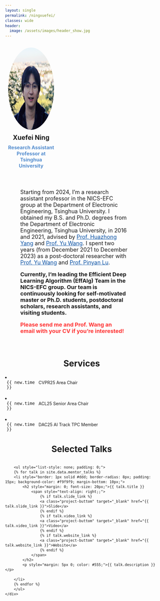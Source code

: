 ```yaml
---
layout: single
permalink: /ningxuefei/
classes: wide
header:
  image: /assets/images/header_show.jpg
---
```


<!-- <h1 class="custom_title"> Mentor </h1> -->

<style>
    /* Media query for small screens */
    @media (max-width: 768px) {
        div[style*="display: flex;"] {
            flex-direction: column; /* Stack elements vertically */
            align-items: center; /* Center align items */
        }
        div[style*="flex: 0 0 30%;"] {
            flex: 0 0 100%; /* Full width for small screens */
            text-align: center; /* Center text */
        }
        div[style*="flex: 0 0 70%;"] {
            flex: 0 0 100%; /* Full width for small screens */
            padding-left: 0; /* Remove left padding */
        }
    }
</style>

<!-- Start of Selection -->


<div style="display: flex; flex-wrap: wrap; margin: 20px 0;">
    <div style="flex: 0 0 30%; padding: 10px; text-align: center;">
        <img style="border-radius: 50%; width: 270px; height: 270px;" src="/assets/people_images/xuefei_2024_small.jpg" alt="Xuefei Ning">
        <h2 style="margin: 10px 0;">Xuefei Ning</h2>
        <h3 style="margin: 5px 0; font-size: 16px; color: #548dce;">Research Assistant Professor at Tsinghua University</h3>
        <!-- <h3>
            <a href="http://nicsefc.ee.tsinghua.edu.cn/" target="_blank" rel="noopener" style="text-decoration: none; color: #0c53a5;">
                NICS-EFC, EE Dept., Tsinghua University
            </a>
        </h3> -->
        <ul style="list-style: none; padding: 0; display: flex; justify-content: center;">
            <li style="margin: 0 10px;"><a style="color: black; transition: color 0.1s;" href="mailto:foxdoraame@gmail.com" aria-label="envelope" title="Email" onmouseover="this.style.color='#548dce'" onmouseout="this.style.color='black'"><i class="fas fa-envelope" style="font-size: 24px;"></i></a></li>
            <li style="margin: 0 10px;"><a style="color: black; transition: color 0.1s;" href="https://scholar.google.com/citations?user=oVslpJsAAAAJ" target="_blank" rel="noopener" aria-label="graduation-cap" title="Google Scholar" onmouseover="this.style.color='#548dce'" onmouseout="this.style.color='black'"><i class="fas fa-graduation-cap " style="font-size: 24px;"></i></a></li>
            <li style="margin: 0 10px;"><a style="color: black; transition: color 0.1s;" href="https://github.com/walkerning" target="_blank" rel="noopener" aria-label="github" title="GitHub" onmouseover="this.style.color='#548dce'" onmouseout="this.style.color='black'"><i class="fab fa-github" style="font-size: 24px;"></i></a></li>
            <li style="margin: 0 10px;"><a style="color: black; transition: color 0.1s;" href="https://nics-effalg.com/assets/cv/resume-xuefei-ning-20241017.pdf" target="_blank" rel="noopener" aria-label="cv" title="Personal CV" onmouseover="this.style.color='#548dce'" onmouseout="this.style.color='black'"><i class="fas fa-file-alt" style="font-size: 24px;"></i></a></li>
        </ul>
    </div>
    <div style="flex: 0 0 70%; padding: 10px; padding-left: 50px;  font-size: 18px;">
        <div style="margin-bottom: 30px;">
            <p>Starting from 2024, I’m a research assistant professor in the NICS-EFC group at the Department of Electronic Engineering, Tsinghua University. I obtained my B.S. and Ph.D. degrees from the Department of Electronic Engineering, Tsinghua University, in 2016 and 2021, advised by <a href="https://scholar.google.com/citations?user=3m8I0XAAAAAJ" target="_blank" rel="noopener" style="color: #0c53a5;">Prof. Huazhong Yang</a> and <a href="https://scholar.google.com.hk/citations?user=j8JGVvoAAAAJ" target="_blank" rel="noopener" style="color: #0c53a5;">Prof. Yu Wang</a>. I spent two years (from December 2021 to December 2023) as a post-doctoral researcher with <a href="https://scholar.google.com.hk/citations?user=j8JGVvoAAAAJ" target="_blank" rel="noopener" style="color: #0c53a5;">Prof. Yu Wang</a> and <a href="https://scholar.google.com/citations?user=KFQERBwAAAAJ" target="_blank" rel="noopener" style="color: #0c53a5;">Prof. Pinyan Lu</a>.</p>
            <b>Currently, I’m leading the Efficient Deep Learning Algorithm (EffAlg) Team in the NICS-EFC group. Our team is continuously looking for self-motivated master or Ph.D. students, postdoctoral scholars, research assistants, and visiting students. <p style="color: #FF3333;">Please send me and Prof. Wang an email with your CV if you’re interested!</p></b>
        </div>
    </div>
</div>
<!-- End of Selection -->

<!--
<div style="margin: 20px 0;">
    <h1 style="text-align: center; margin-bottom: 20px;">Research Directions</h1>
    <div style="display: flex; flex-direction: column; gap: 20px;">
        <div style="font-weight: bold; margin-bottom: 10px;">1. Efficient deep learning (particularly efficient AIGC)</div>
            <p> We start to work on efficient DL since 2019. Since 2023, most of our new research works are centered around efficient AIGC. I am fascinated by a future where we can be enriched with experiences beyond the constraints we face whether physical, artificial, or otherwise. I think AIGC can play a vital role in shaping this future.</p>
              
             <p>We're countinously recruiting students who are interested in efficient deep learning techniques and feel excited about AIGC in similar ways.</p>
        <div style="font-weight: bold; margin-bottom: 10px;">2. Towards better reasoning</div>
            <p> Recently, I have been thinking about the gaps between current techniques and the efficient, intelligent AI I imagine. While my thoughts on “what are the most key gaps and promising pathways to mitigate them” are evolving as our exploration carries on, I’m currently drawing insights from our own cognition and learning to help AI infer and learn in a more efficient and reliable way.</p>
    </div>
</div>
-->


<div style="margin: 20px 0;">
    <h1 style="text-align: center; margin-bottom: 20px;">Services</h1>
    <div style="display: flex; flex-direction: column; gap: 20px;">
    <li>
        <div style="display:flex;">
            <div style="display:block; width: 15%; margin-right: 5px; margin-left: 5px; min-width:100px; font-family: 'Consolas', monospace;">{{ new.time }}</div> 
            <div style="display:block; width: 85%;">
            CVPR25 Area Chair
            </div>
        </div>
    </li>
    <li>
        <div style="display:flex;">
            <div style="display:block; width: 15%; margin-right: 5px; margin-left: 5px; min-width:100px; font-family: 'Consolas', monospace;">{{ new.time }}</div> 
            <div style="display:block; width: 85%;">
            ACL25 Senior Area Chair
            </div>
        </div>
    </li>
    <li>
        <div style="display:flex;">
            <div style="display:block; width: 15%; margin-right: 5px; margin-left: 5px; min-width:100px; font-family: 'Consolas', monospace;">{{ new.time }}</div> 
            <div style="display:block; width: 85%;">
            DAC25 AI Track TPC Member
            </div>
        </div>
    </li>
</div>


<div style="margin: 20px 0;">
    <h1 style="text-align: center; margin-bottom: 20px;">Selected Talks</h1>
    <div style="display: flex; flex-direction: column; gap: 20px;">

        <ul style="list-style: none; padding: 0;">
        {% for talk in site.data.mentor_talks %}
        <li style="border: 1px solid #ddd; border-radius: 8px; padding: 15px; background-color: #f9f9f9; margin-bottom: 10px;">
            <h2 style="margin: 0; font-size: 20px;">{{ talk.title }}
                <span style="text-align: right;;">
                    {% if talk.slide_link %}
                    <a class="project-buttom" target="_blank" href="{{ talk.slide_link }}">Slide</a>
                    {% endif %}
                    {% if talk.video_link %}
                    <a class="project-buttom" target="_blank" href="{{ talk.video_link }}">Video</a>
                    {% endif %}
                    {% if talk.website_link %}
                    <a class="project-buttom" target="_blank" href="{{ talk.website_link }}">Website</a>
                    {% endif %}
                </span>
            </h2>
            <p style="margin: 5px 0; color: #555;">{{ talk.description }}</p>
            
        </li>
        {% endfor %}
        </ul>
    </div>
</div>
